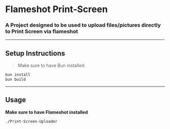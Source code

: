# Flameshot Print-Screen

### A Project designed to be used to upload files/pictures directly to Print Screen via flameshot

---

## Setup Instructions

> Make sure to have Bun installed.

```bash
bun install
bun build
```

---

## Usage

**Make sure to have Flameshot installed**

```bash
./Print-Screen-Uploader
```
